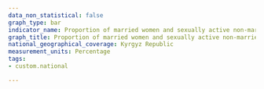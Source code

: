 ```yaml
---
data_non_statistical: false
graph_type: bar
indicator_name: Proportion of married women and sexually active non-married women from 15-49 years aware of any modern method of contraception
graph_title: Proportion of married women and sexually active non-married women from 15-49 years aware of any modern method of contraception
national_geographical_coverage: Kyrgyz Republic
measurement_units: Percentage
tags:
- custom.national

---
```

